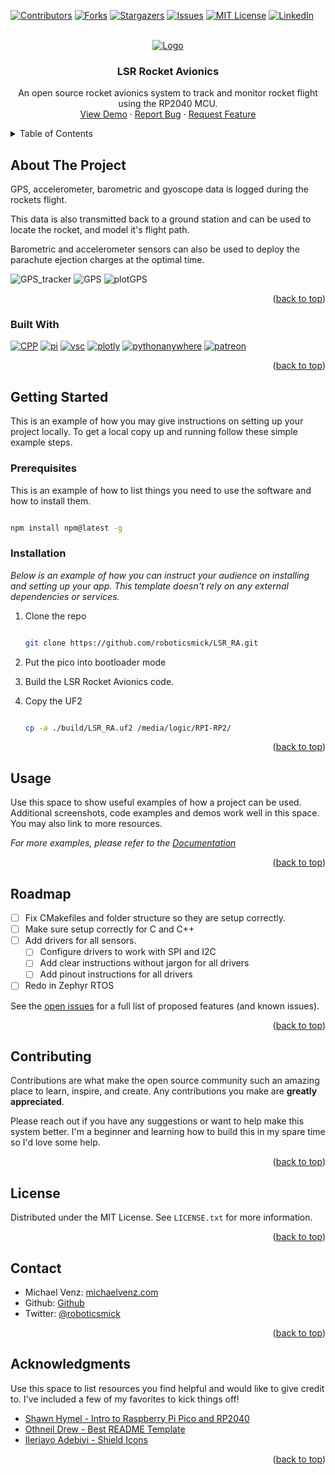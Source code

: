 <!-- Improved compatibility of back to top link: See: https://github.com/othneildrew/Best-README-Template/pull/73 -->
<a name="readme-top"></a>
<!--
*** Thanks for checking out the Best-README-Template. If you have a suggestion
*** that would make this better, please fork the repo and create a pull request
*** or simply open an issue with the tag "enhancement".
*** Don't forget to give the project a star!
*** Thanks again! Now go create something AMAZING! :D
-->



<!-- PROJECT SHIELDS -->
<!--
*** I'm using markdown "reference style" links for readability.
*** Reference links are enclosed in brackets [ ] instead of parentheses ( ).
*** See the bottom of this document for the declaration of the reference variables
*** for contributors-url, forks-url, etc. This is an optional, concise syntax you may use.
*** https://www.markdownguide.org/basic-syntax/#reference-style-links
-->
[![Contributors][contributors-shield]][contributors-url]
[![Forks][forks-shield]][forks-url]
[![Stargazers][stars-shield]][stars-url]
[![Issues][issues-shield]][issues-url]
[![MIT License][license-shield]][license-url]
[![LinkedIn][linkedin-shield]][linkedin-url]



<!-- PROJECT LOGO -->
<br />
<div align="center">
  <a href="https://michaelvenz.com/">
    <img src="https://michaelvenz.com/wp-content/uploads/2022/02/cropped-LSR_LOGO_TYPE_PINK_GLOW-2.png" alt="Logo">
  </a>

  <h3 align="center">LSR Rocket Avionics</h3>

  <p align="center">
    An open source rocket avionics system to track and monitor rocket flight using the RP2040 MCU.
    <br />
    <a href="https://github.com/roboticsmick/LSR_RA">View Demo</a>
    ·
    <a href="https://github.com/roboticsmick/LSR_RA/issues">Report Bug</a>
    ·
    <a href="https://github.com/roboticsmick/LSR_RA/issues">Request Feature</a>
  </p>
</div>

<!-- TABLE OF CONTENTS -->
<details>
  <summary>Table of Contents</summary>
  <ol>
    <li>
      <a href="#about-the-project">About The Project</a>
      <ul>
        <li><a href="#built-with">Built With</a></li>
      </ul>
    </li>
    <li>
      <a href="#getting-started">Getting Started</a>
      <ul>
        <li><a href="#prerequisites">Prerequisites</a></li>
        <li><a href="#installation">Installation</a></li>
      </ul>
    </li>
    <li><a href="#usage">Usage</a></li>
    <li><a href="#roadmap">Roadmap</a></li>
    <li><a href="#contributing">Contributing</a></li>
    <li><a href="#license">License</a></li>
    <li><a href="#contact">Contact</a></li>
    <li><a href="#acknowledgments">Acknowledgments</a></li>
  </ol>
</details>

<!-- ABOUT THE PROJECT -->
## About The Project

GPS, accelerometer, barometric and gyoscope data is logged during the rockets flight. 

This data is also transmitted back to a ground station and can be used to locate the rocket, and model it's flight path. 

Barometric and accelerometer sensors can also be used to deploy the parachute ejection charges at the optimal time.

![GPS_tracker](https://user-images.githubusercontent.com/70121687/205568776-9605248e-3c44-4a2d-9448-0044c5223a49.png)
![GPS](https://user-images.githubusercontent.com/70121687/205567675-e1951953-1021-4b9b-8e1e-82c31342c12b.png)
![plotGPS](https://user-images.githubusercontent.com/70121687/205567726-5fbc1030-31a9-4e93-8f6d-4dfd76b16a25.png)


<p align="right">(<a href="#readme-top">back to top</a>)</p>

### Built With

[![CPP][cpp]][cpp-url]
[![pi]][pi-url]
[![vsc]][vsc-url]
[![plotly]][plotly-url]
[![pythonanywhere]][pythonanywhere-url]
[![patreon]][patreon-url]

<p align="right">(<a href="#readme-top">back to top</a>)</p>

<!-- GETTING STARTED -->
## Getting Started

This is an example of how you may give instructions on setting up your project locally.
To get a local copy up and running follow these simple example steps.

### Prerequisites

This is an example of how to list things you need to use the software and how to install them.

  ```sh

  npm install npm@latest -g

  ```

### Installation

_Below is an example of how you can instruct your audience on installing and setting up your app. This template doesn't rely on any external dependencies or services._

1. Clone the repo

   ```sh

   git clone https://github.com/roboticsmick/LSR_RA.git

   ```

2. Put the pico into bootloader mode
3. Build the LSR Rocket Avionics code.
4. Copy the UF2
  
   ```sh

   cp -a ./build/LSR_RA.uf2 /media/logic/RPI-RP2/

   ```

<p align="right">(<a href="#readme-top">back to top</a>)</p>

<!-- USAGE EXAMPLES -->
## Usage

Use this space to show useful examples of how a project can be used. Additional screenshots, code examples and demos work well in this space. You may also link to more resources.

_For more examples, please refer to the [Documentation](https://michaelvenz.com/)_

<p align="right">(<a href="#readme-top">back to top</a>)</p>

<!-- ROADMAP -->
## Roadmap

* [ ] Fix CMakefiles and folder structure so they are setup correctly.
* [ ] Make sure setup correctly for C and C++
* [ ] Add drivers for all sensors.
  * [ ] Configure drivers to work with SPI and I2C
  * [ ] Add clear instructions without jargon for all drivers
  * [ ] Add pinout instructions for all drivers
* [ ] Redo in Zephyr RTOS

See the [open issues](https://github.com/roboticsmick/LSR_RA/issues) for a full list of proposed features (and known issues).

<p align="right">(<a href="#readme-top">back to top</a>)</p>

<!-- CONTRIBUTING -->
## Contributing

Contributions are what make the open source community such an amazing place to learn, inspire, and create. Any contributions you make are **greatly appreciated**.

Please reach out if you have any suggestions or want to help make this system better. I'm a beginner and learning how to build this in my spare time so I'd love some help.

<p align="right">(<a href="#readme-top">back to top</a>)</p>

<!-- LICENSE -->
## License

Distributed under the MIT License. See `LICENSE.txt` for more information.

<p align="right">(<a href="#readme-top">back to top</a>)</p>

<!-- CONTACT -->
## Contact

* Michael Venz: [michaelvenz.com](https://michaelvenz.com/)
* Github: [Github](https://github.com/roboticsmick/)
* Twitter: [@roboticsmick](https://twitter.com/roboticsmick)

<p align="right">(<a href="#readme-top">back to top</a>)</p>

<!-- ACKNOWLEDGMENTS -->
## Acknowledgments

Use this space to list resources you find helpful and would like to give credit to. I've included a few of my favorites to kick things off!

* [Shawn Hymel - Intro to Raspberry Pi Pico and RP2040](https://www.youtube.com/playlist?list=PLEBQazB0HUyQO6rJxKr2umPCgmfAU-cqR)
* [Othneil Drew - Best README Template](https://github.com/othneildrew/Best-README-Template)
* [Ileriayo Adebiyi - Shield Icons ](https://github.com/progfay/shields-with-icon)

<p align="right">(<a href="#readme-top">back to top</a>)</p>



<!-- MARKDOWN LINKS & IMAGES -->
<!-- https://www.markdownguide.org/basic-syntax/#reference-style-links -->
[contributors-shield]: https://img.shields.io/github/contributors/roboticsmick/LSR_RA.svg?style=for-the-badge
[contributors-url]: https://github.com/roboticsmick/LSR_RA/graphs/contributors
[forks-shield]: https://img.shields.io/github/forks/oroboticsmick/LSR_RA.svg?style=for-the-badge
[forks-url]: https://github.com/roboticsmick/LSR_RA/network/members
[stars-shield]: https://img.shields.io/github/stars/roboticsmick/LSR_RA.svg?style=for-the-badge
[stars-url]: https://github.com/roboticsmick/LSR_RA/stargazers
[issues-shield]: https://img.shields.io/github/issues/roboticsmick/LSR_RA.svg?style=for-the-badge
[issues-url]: https://github.com/roboticsmick/LSR_RA/issues
[license-shield]: https://img.shields.io/github/license/roboticsmick/LSR_RA.svg?style=for-the-badge
[license-url]: https://github.com/roboticsmick/LSR_RA/blob/master/LICENSE.txt
[linkedin-shield]: https://img.shields.io/badge/-LinkedIn-black.svg?style=for-the-badge&logo=linkedin&colorB=555
[linkedin-url]: https://www.linkedin.com/in/roboticsmick/
[product-screenshot]: images/screenshot.png
[cpp]: https://img.shields.io/badge/C/C++-black.svg?style=for-the-badge&logo=C%2B%2B&logoColor=wh
[cpp-url]: https://michaelvenz.com/
[pi]:https://img.shields.io/badge/-Raspberry%20Pi%20Pico-C51A4A?style=for-the-badge&logo=Raspberry-Pi
[pi-url]: https://www.raspberrypi.com/documentation/microcontrollers/c_sdk.html
[vsc]:https://img.shields.io/badge/Visual%20Studio%20Code-0078d7.svg?style=for-the-badge&logo=visual-studio-code&logoColor=white
[vsc-url]: https://code.visualstudio.com/download
[plotly]:https://img.shields.io/badge/Dash%20Plotly-%233F4F75.svg?style=for-the-badge&logo=plotly&logoColor=white
[plotly-url]: https://dash.plotly.com/introduction
[pythonanywhere]:https://img.shields.io/badge/pythonanywhere-3670A0?style=for-the-badge&logo=python&logoColor=ffdd54
[pythonanywhere-url]: https://roboticsmick.pythonanywhere.com/
[patreon]:https://img.shields.io/badge/Patreon-F96854?style=for-the-badge&logo=patreon&logoColor=white
[patreon-url]: patreon.com/user?u=64698997
